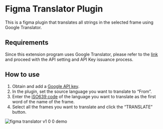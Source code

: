 # Figma Translator Plugin
This is a figma plugin that translates all strings in the selected frame using Google Translator.

## Requirements

Since this extension program uses Google Translator, please refer to the [link](https://cloud.google.com/translate/docs/setup) and proceed with the API setting and API Key issuance process.

## How to use
1. Obtain and add a [Google API key](https://cloud.google.com/translate/docs/setup).
2. In the plugin, set the source language you want to translate to “From”.
3. Enter the [iSO639 code](https://cloud.google.com/translate/docs/languages) of the language you want to translate as the first word of the name of the frame.
4. Select all the frames you want to translate and click the “TRANSLATE” button.

![figma translator v1 0 0 demo](https://github.com/nero-angela/figma-translator/assets/26322627/5f7983a6-fba4-481d-bb10-a608bc24418b)
